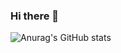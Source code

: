 ### Hi there 👋

![Anurag's GitHub stats](https://github-readme-stats.vercel.app/api?username=black1663@naver.com&show_icons=true&theme=radical)

<!--
**llbllhllk/llbllhllk** is a ✨ _special_ ✨ repository because its `README.md` (this file) appears on your GitHub profile.

Here are some ideas to get you started:

- 🔭 I’m currently working on ...
- 🌱 I’m currently learning ...
- 👯 I’m looking to collaborate on ...
- 🤔 I’m looking for help with ...
- 💬 Ask me about ...
- 📫 How to reach me: ...
- 😄 Pronouns: ...
- ⚡ Fun fact: ...
-->
